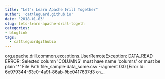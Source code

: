 ```yaml
---
title: "Let's Learn Apache Drill Together"
author: 'cattleguard.github.io'
date: '2018-01-03'
slug: lets-learn-apache-drill-togeth
categories:
- bloglink
tags:
  - cattleguardgithubio
---
```


org.apache.drill.common.exceptions.UserRemoteException: DATA_READ ERROR: Selected column 'COLUMNS' must have name 'columns' or must be plain '*' File Path file:_sample-data_some.csv Fragment 0:0 [Error Id: 6e979344-63e0-4a9f-86ab-9bc0417637d3 on[... <i class="fas fa-external-link-alt"></i>](https://cattleguard.github.io/2018/01/03/lets-learn-apache-drill-together/)

